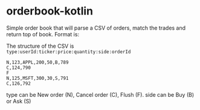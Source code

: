 # orderbook-kotlin

Simple order book that will parse a CSV of orders, match the trades and return top of book. Format is:

The structure of the CSV is `type:userId:ticker:price:quantity:side:orderId`
```
N,123,APPL,200,50,B,789
C,124,790
F
N,125,MSFT,300,30,S,791
C,126,792
```

type can be New order (N), Cancel order (C), Flush (F). side can be Buy (B) or Ask (S)
